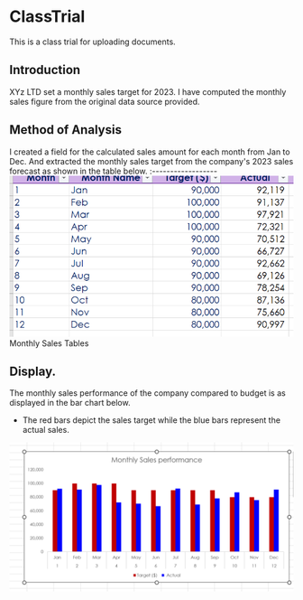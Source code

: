 # ClassTrial
This is a class trial for uploading documents.

## Introduction
XYz LTD set a monthly sales target for 2023. I have computed the monthly sales figure from the original data source provided.

## Method of Analysis
I created a field for the calculated sales amount for each month from Jan to Dec. And extracted the monthly sales target from the company's 2023 sales forecast as shown in the table below.
:------------------
![](tableofsales.png)
Monthly Sales Tables

## Display.

The monthly sales performance of the company compared to budget is as displayed in the bar chart below.
- The red bars depict the sales target while the blue bars represent the actual sales.

![](SalesPerformance.png)

